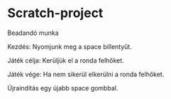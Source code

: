 # Scratch-project
Beadandó munka

Kezdés:
Nyomjunk meg a space billentyűt.

Játék célja:
Kerüljük el a ronda felhőket.

Játék vége:
Ha nem sikerül elkerülni a ronda felhőket.

Újraindítás egy újabb space gombbal.

